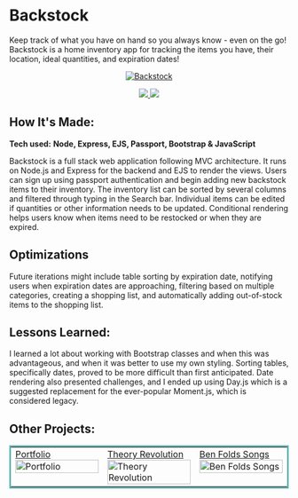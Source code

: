 # Backstock

Keep track of what you have on hand so you always know - even on the go! </br>
Backstock is a home inventory app for tracking the items you have, their location, ideal quantities, and expiration dates! 

<p align="center">
  <a href="http://backstock.app/" target="_blank">
    <img src="https://user-images.githubusercontent.com/52755177/192899177-55b7c039-5714-479c-94f5-b63f2f60234c.gif" alt="Backstock"/>
  </a>
</p>

<p align="center">
  <a href="https://github.com/katiehom/backstock5" target="_blank">
    <img src="https://img.shields.io/static/v1?label=|&message=REPO&color=1f1591&style=plastic&logo=github&logo-color=white"/>
  </a>  
  <a href="http://backstock.app/" target="_blank">
    <img src="https://img.shields.io/static/v1?label=|&message=WEBSITE&color=c90c64&style=plastic&logo=netlify&logo-color=white"/>
  </a>
</p>


## How It's Made:

**Tech used:** <strong>Node, Express, EJS, Passport, Bootstrap & JavaScript</strong>

Backstock is a full stack web application following MVC architecture. It runs on Node.js and Express for the backend and EJS to render the views. Users can sign up using passport authentication and begin adding new backstock items to their inventory. The inventory list can be sorted by several columns and filtered through typing in the Search bar. Individual items can be edited if quantities or other information needs to be updated. Conditional rendering helps users know when items need to be restocked or when they are expired.

## Optimizations
Future iterations might include table sorting by expiration date, notifying users when expiration dates are approaching, filtering based on multiple categories, creating a shopping list, and automatically adding out-of-stock items to the shopping list.

## Lessons Learned:

I learned a lot about working with Bootstrap classes and when this was advantageous, and when it was better to use my own styling. Sorting tables, specifically dates, proved to be more difficult than first anticipated. Date rendering also presented challenges, and I ended up using Day.js which is a suggested replacement for the ever-popular Moment.js, which is considered legacy.

## Other Projects:

<table bordercolor="#66b2b2">
  
  <tr>
       <td width="33.3%" valign="top">
<a target="_blank" href="https://github.com/katiehom/katie-hom">Portfolio</a>
        <br />
        <a target="_blank" href="https://github.com/katiehom/katie-hom">
          <img src="https://user-images.githubusercontent.com/52755177/180623739-fbf4f9ef-d1e2-4cb3-8717-0f139b4af221.gif" width="100%" alt="Portfolio"/>
        </a>
    </td>
        <td width="33.3%"  style="align:center;" valign="top">
<a target="_blank" href="https://theoryrevolution.com">Theory Revolution</a>
        <br />
      <a target="_blank" href="https://theoryrevolution.com">
            <img src="https://user-images.githubusercontent.com/52755177/180623890-6179f79a-82f7-4336-bf2f-adaedaa1eb44.gif" width="100%" alt="Theory Revolution"/>
      </a>
    </td>
    <td width="33.3%" valign="top">
<a target="_blank" href="https://github.com/katiehom/ben-folds-api">Ben Folds Songs</a>
      <br />
        <a target="_blank" href="https://github.com/katiehom/ben-folds-api">
          <img src="https://user-images.githubusercontent.com/52755177/186995784-efe50111-b278-425a-ba54-aac9779028d7.gif" width="100%" alt="Ben Folds Songs"/>
        </a>
    </td>
  </tr>
</table>
